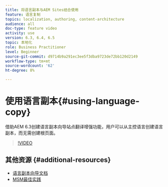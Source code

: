 ```yaml
---
title: 将语言副本与AEM Sites结合使用
feature: 语言复制
topics: localization, authoring, content-architecture
audience: all
doc-type: feature video
activity: use
version: 6.3, 6.4, 6.5
topic: 本地化
role: Business Practitioner
level: Beginner
source-git-commit: d9714b9a291ec3ee5f3dba9723de72bb120d2149
workflow-type: tm+mt
source-wordcount: '62'
ht-degree: 8%

---
```



# 使用语言副本{#using-language-copy}

借助AEM 6.3创建语言副本向导站点翻译增强功能，用户可以从主控语言创建语言副本，而无需创建根页面。

>[!VIDEO](https://video.tv.adobe.com/v/17116/?quality=9&learn=on)

## 其他资源 {#additional-resources}

* [语言副本向导文档](https://helpx.adobe.com/experience-manager/6-5/sites/administering/using/tc-wizard.html)
* [MSM最佳实践](https://helpx.adobe.com/experience-manager/6-5/sites/administering/using/msm-best-practices.html)

